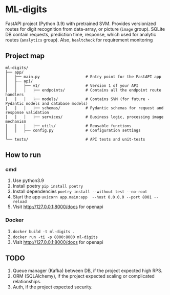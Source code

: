 # ML-digits
FastAPI project (Python 3.9) with pretrained SVM.
Provides versionized routes for digit recognition from data-array, or picture (`image` group).
SQLite DB contain requests, prediction time, response, which used for analytic routes (`analytics` group).
Also, `healtcheck` for requirement monitoring

## Project map
```
ml-digits/
├── app/
│   ├── main.py                    # Entry point for the FastAPI app
│   ├── api/                       
│   │   ├── v1/                    # Version 1 of your API 
│   │   │   ├── endpoints/         # Contains all the endpoint route handlers
│   │   │   ├── models/            # Contains SVM (for future - Pydantic models and database models)
│   │   │   ├── schemas/           # Pydantic schemas for request and response validation
│   │   │   ├── services/          # Business logic, processing image mechanism
│   │   │   ├── utils/             # Reusable functions
│   │   ├── config.py              # Configuration settings
│
└── tests/                         # API tests and unit-tests
```


## How to run
### cmd
1. Use python3.9
2. Install poetry `pip install poetry`
3. Install dependencies `poetry install --without test --no-root`
4. Start the app `uvicorn app.main:app  --host 0.0.0.0 --port 8001 --reload`
5. Visit http://127.0.0.1:8000/docs for openapi

### Docker
1. `docker build -t ml-digits .`
2. `docker run -ti -p 8000:8000 ml-digits`
3. Visit http://127.0.0.1:8000/docs for openapi


## TODO
1. Queue manager (Kafka) between DB, if the project expected high RPS.
2. ORM (SQLAlchemy), if the project expected scaling or complicated relationships.
3. Auth, if the project expected security.
